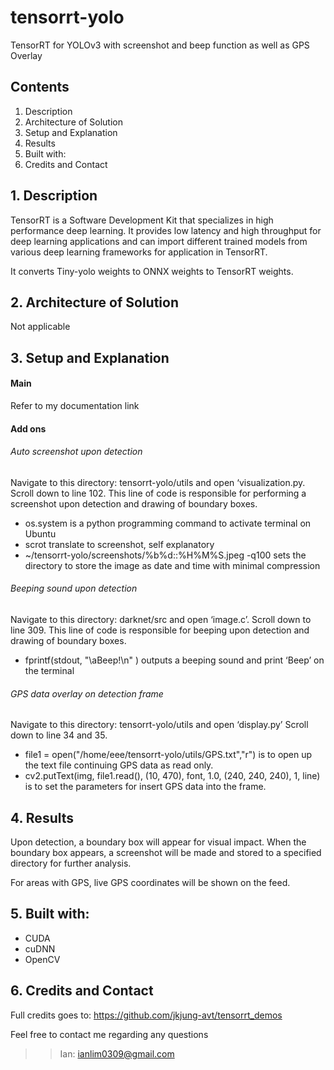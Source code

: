 # tensorrt-yolo
TensorRT for YOLOv3 with screenshot and beep function as well as GPS Overlay

## Contents
1. Description
2. Architecture of Solution
2. Setup and Explanation
3. Results
4. Built with:
5. Credits and Contact

## 1. Description
TensorRT is a Software Development Kit that specializes in high performance deep learning. It provides low latency and high throughput for deep learning applications and can import different trained models from various deep learning frameworks for application in TensorRT.

It converts Tiny-yolo weights to ONNX weights to TensorRT weights.

## 2. Architecture of Solution
Not applicable

## 3. Setup and Explanation
#### Main
Refer to my documentation link  

#### Add ons

###### Auto screenshot upon detection
Navigate to this directory: tensorrt-yolo/utils and open ‘visualization.py. Scroll down to line 102. This line of code is responsible for performing a screenshot upon detection and drawing of boundary boxes. 

- os.system is a python programming command to activate terminal on Ubuntu
- scrot translate to screenshot, self explanatory
- ~/tensorrt-yolo/screenshots/%b%d::%H%M%S.jpeg -q100 sets the directory to store the image as date and time with minimal compression

###### Beeping sound upon detection
Navigate to this directory: darknet/src and open ‘image.c’. Scroll down to line 309. This line of code is responsible for beeping upon detection and drawing of boundary boxes.

- fprintf(stdout, "\aBeep!\n" ) outputs a beeping sound and print ‘Beep’ on the terminal

###### GPS data overlay on detection frame
Navigate to this directory: tensorrt-yolo/utils and open ‘display.py’ Scroll down to line 34 and 35.

- file1 = open("/home/eee/tensorrt-yolo/utils/GPS.txt","r") is to open up the text file continuing GPS data as read only.
- cv2.putText(img, file1.read(), (10, 470), font, 1.0, (240, 240, 240), 1, line) is to set the parameters for insert GPS data into the frame.

## 4. Results
Upon detection, a boundary box will appear for visual impact. When the boundary box appears, a screenshot will be made and stored to a specified directory for further analysis.

For areas with GPS, live GPS coordinates will be shown on the feed.

## 5. Built with:
- CUDA
- cuDNN
- OpenCV

## 6. Credits and Contact
Full credits goes to: https://github.com/jkjung-avt/tensorrt_demos

Feel free to contact me regarding any questions

>>Ian: ianlim0309@gmail.com
